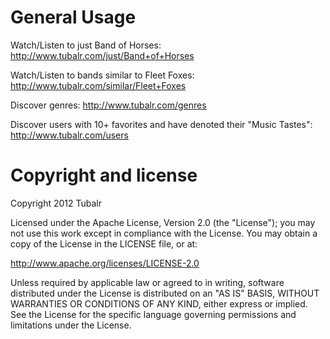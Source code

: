 # General Usage
Watch/Listen to just Band of Horses:
http://www.tubalr.com/just/Band+of+Horses

Watch/Listen to bands similar to Fleet Foxes:
http://www.tubalr.com/similar/Fleet+Foxes

Discover genres:
http://www.tubalr.com/genres

Discover users with 10+ favorites and have denoted their "Music Tastes":
http://www.tubalr.com/users

# Copyright and license
Copyright 2012 Tubalr

Licensed under the Apache License, Version 2.0 (the "License"); you may not use this work except in compliance with the License. You may obtain a copy of the License in the LICENSE file, or at:

http://www.apache.org/licenses/LICENSE-2.0

Unless required by applicable law or agreed to in writing, software distributed under the License is distributed on an "AS IS" BASIS, WITHOUT WARRANTIES OR CONDITIONS OF ANY KIND, either express or implied. See the License for the specific language governing permissions and limitations under the License.